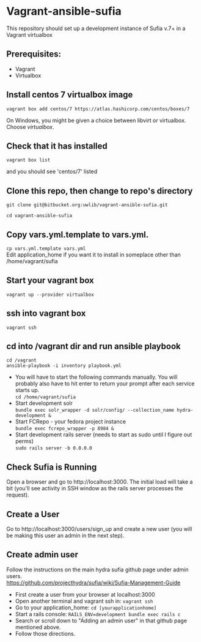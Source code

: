 # Vagrant-ansible-sufia

This repository should set up a development instance of Sufia v.7+ in a Vagrant virtualbox

## Prerequisites:
 - Vagrant
 - Virtualbox

## Install centos 7 virtualbox image
`vagrant box add centos/7 https://atlas.hashicorp.com/centos/boxes/7`

On Windows, you might be given a choice between libvirt or virtualbox. Choose *virtualbox*.

## Check that it has installed
`vagrant box list`

and you should see 'centos/7' listed

## Clone this repo, then change to repo's directory
`git clone git@bitbucket.org:uwlib/vagrant-ansible-sufia.git`

`cd vagrant-ansible-sufia`

## Copy vars.yml.template to vars.yml.

`cp vars.yml.template vars.yml`   
Edit application_home if you want it to install in someplace other than /home/vagrant/sufia

## Start your vagrant box
`vagrant up --provider virtualbox`

## ssh into vagrant box
`vagrant ssh`

## cd into /vagrant dir and run ansible playbook
`cd /vagrant`   
`ansible-playbook -i inventory playbook.yml`

* You will have to start the following commands manually. You will probably also have to hit enter to return your prompt after each service starts up.   
`cd /home/vagrant/sufia`   
* Start development solr   
`bundle exec solr_wrapper -d solr/config/ --collection_name hydra-development &`   
* Start FCRepo - your fedora project instance   
`bundle exec fcrepo_wrapper -p 8984 &`   
* Start development rails server (needs to start as sudo until I figure out perms)   
`sudo rails server -b 0.0.0.0`

## Check Sufia is Running
Open a browser and go to http://localhost:3000. The initial load will take a bit (you'll see activity in SSH window as the rails server processes the request).

## Create a User
Go to http://localhost:3000/users/sign_up and create a new user (you will be making this user an admin in the next step).

## Create admin user
Follow the instructions on the main hydra sufia github page under admin users.   
https://github.com/projecthydra/sufia/wiki/Sufia-Management-Guide

 - First create a user from your browser at localhost:3000
 - Open another terminal and vagrant ssh in: `vagrant ssh `
 - Go to your application_home: `cd [yourapplicationhome]`
 - Start a rails console: `RAILS_ENV=development bundle exec rails c`
 - Search or scroll down to "Adding an admin user" in that github page mentioned above.
 - Follow those directions.
